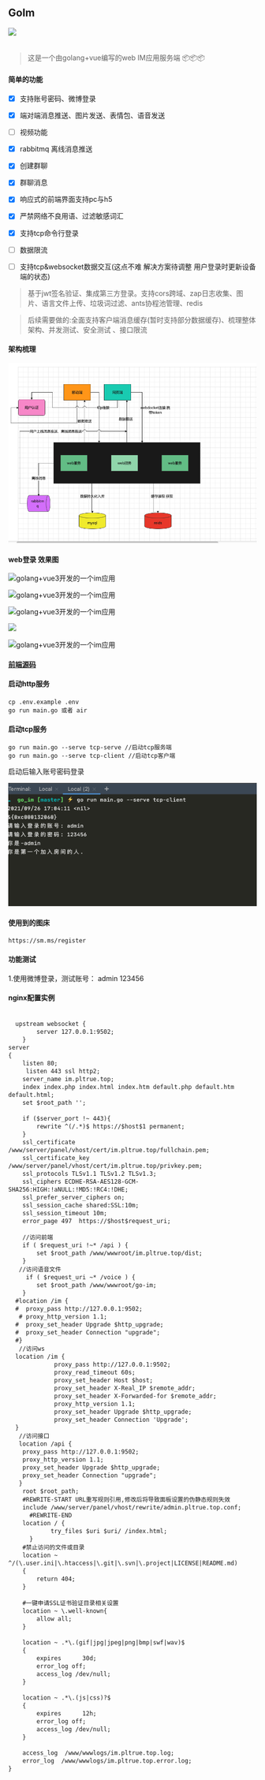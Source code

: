 ## GoIm

<img src="https://img.shields.io/badge/license-MIT-green" />


<br/>
<br/>

> 这是一个由golang+vue编写的web IM应用服务端 📦📦📦

#### 简单的功能
   - [x] 支持账号密码、微博登录
   - [x] 端对端消息推送、图片发送、表情包、语音发送
   - [ ] 视频功能
   - [x] rabbitmq 离线消息推送
   - [x] 创建群聊
   - [x] 群聊消息
   - [x] 响应式的前端界面支持pc与h5
   - [x] 严禁网络不良用语、过滤敏感词汇
   - [x] 支持tcp命令行登录
   - [ ] 数据限流
   - [ ] 支持tcp&websocket数据交互(这点不难 解决方案待调整 用户登录时更新设备端的状态)
   
   
> 基于jwt签名验证、集成第三方登录。支持cors跨域、zap日志收集、图片、语言文件上传、垃圾词过滤、ants协程池管理、redis
 
 
> 后续需要做的:全面支持客户端消息缓存(暂时支持部分数据缓存)、梳理整体架构、并发测试、安全测试 、接口限流

#### 架构梳理
![](docs/WechatIMG533.png)


#### web登录 效果图
![golang+vue3开发的一个im应用](https://cdn.learnku.com/uploads/images/202108/14/32593/aajXTvR3GF.png!large)

![golang+vue3开发的一个im应用](https://cdn.learnku.com/uploads/images/202108/14/32593/2tVT1ndyTS.png!large)

![golang+vue3开发的一个im应用](https://cdn.learnku.com/uploads/images/202108/14/32593/3Gg8G6wca9.png!large)

 ![](https://cdn.learnku.com/uploads/images/202108/14/32593/XnIO6j3QEr.jpg!large)
 
![golang+vue3开发的一个im应用](https://cdn.learnku.com/uploads/images/202108/14/32593/8p1uALKM18.png!large)

#### [前端源码](https://github.com/pl1998/web-im-app)




#### 启动http服务
```shell script
cp .env.example .env
go run main.go 或者 air
```

#### 启动tcp服务
```shell script
go run main.go --serve tcp-serve //启动tcp服务端
go run main.go --serve tcp-client //启动tcp客户端
```
 启动后输入账号密码登录
 
![](docs/WechatIMG552.png)

#### 使用到的图床
```shell script
https://sm.ms/register
```
#### 功能测试
 1.使用微博登录，测试账号： admin 123456 
  
#### nginx配置实例
```shell script

  upstream websocket {
		server 127.0.0.1:9502;
	}
server
{
    listen 80;
	 listen 443 ssl http2;
    server_name im.pltrue.top;
    index index.php index.html index.htm default.php default.htm default.html;
    set $root_path '';

    if ($server_port !~ 443){
        rewrite ^(/.*)$ https://$host$1 permanent;
    }
    ssl_certificate    /www/server/panel/vhost/cert/im.pltrue.top/fullchain.pem;
    ssl_certificate_key    /www/server/panel/vhost/cert/im.pltrue.top/privkey.pem;
    ssl_protocols TLSv1.1 TLSv1.2 TLSv1.3;
    ssl_ciphers ECDHE-RSA-AES128-GCM-SHA256:HIGH:!aNULL:!MD5:!RC4:!DHE;
    ssl_prefer_server_ciphers on;
    ssl_session_cache shared:SSL:10m;
    ssl_session_timeout 10m;
    error_page 497  https://$host$request_uri;

    //访问前端
    if ( $request_uri !~* /api ) {
        set $root_path /www/wwwroot/im.pltrue.top/dist;
    }
   //访问语音文件
     if ( $request_uri ~* /voice ) {
        set $root_path /www/wwwroot/go-im;
    }
  #location /im {
  #  proxy_pass http://127.0.0.1:9502;
   # proxy_http_version 1.1;
  #  proxy_set_header Upgrade $http_upgrade;
  #  proxy_set_header Connection "upgrade";
  #}
   //访问ws
  location /im {
             proxy_pass http://127.0.0.1:9502;
             proxy_read_timeout 60s;
             proxy_set_header Host $host;
             proxy_set_header X-Real_IP $remote_addr;
             proxy_set_header X-Forwarded-for $remote_addr;
             proxy_http_version 1.1;
             proxy_set_header Upgrade $http_upgrade;
             proxy_set_header Connection 'Upgrade';
  }
   //访问接口
   location /api {
    proxy_pass http://127.0.0.1:9502;
    proxy_http_version 1.1;
    proxy_set_header Upgrade $http_upgrade;
    proxy_set_header Connection "upgrade";
   }
    root $root_path;
    #REWRITE-START URL重写规则引用,修改后将导致面板设置的伪静态规则失效
    include /www/server/panel/vhost/rewrite/admin.pltrue.top.conf;
      #REWRITE-END
    location / {
            try_files $uri $uri/ /index.html;
      }
    #禁止访问的文件或目录
    location ~ ^/(\.user.ini|\.htaccess|\.git|\.svn|\.project|LICENSE|README.md)
    {
        return 404;
    }
    
    #一键申请SSL证书验证目录相关设置
    location ~ \.well-known{
        allow all;
    }
  
    location ~ .*\.(gif|jpg|jpeg|png|bmp|swf|wav)$
    {
        expires      30d;
        error_log off;
        access_log /dev/null;
    }
    
    location ~ .*\.(js|css)?$
    {
        expires      12h;
        error_log off;
        access_log /dev/null; 
    }

    access_log  /www/wwwlogs/im.pltrue.top.log;
    error_log  /www/wwwlogs/im.pltrue.top.error.log;
}
```  
